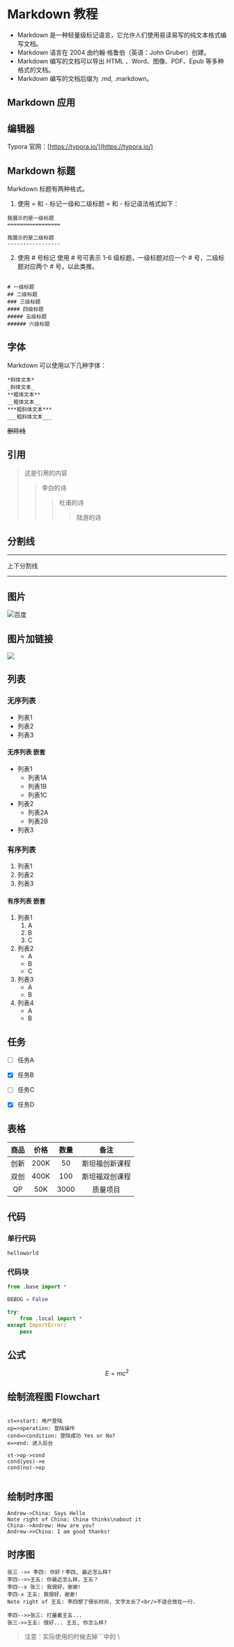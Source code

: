 # Markdown 教程

* Markdown 是一种轻量级标记语言，它允许人们使用易读易写的纯文本格式编写文档。
* Markdown 语言在 2004 由约翰·格鲁伯（英语：John Gruber）创建。
* Markdown 编写的文档可以导出 HTML 、Word、图像、PDF、Epub 等多种格式的文档。
* Markdown 编写的文档后缀为 .md, .markdown。

## Markdown 应用




## 编辑器
Typora 官网：[https://typora.io/](https://typora.io/)



## Markdown 标题
Markdown 标题有两种格式。 
1. 使用 = 和 - 标记一级和二级标题
= 和 - 标记语法格式如下：
```text
我展示的是一级标题
=================

我展示的是二级标题
-----------------

```



2. 使用 # 号标记
使用 # 号可表示 1-6 级标题，一级标题对应一个 # 号，二级标题对应两个 # 号，以此类推。

```text

# 一级标题
## 二级标题
### 三级标题
#### 四级标题
##### 五级标题
###### 六级标题

```

## 字体

Markdown 可以使用以下几种字体：
```text
*斜体文本*
_斜体文本_
**粗体文本**
__粗体文本__
***粗斜体文本***
___粗斜体文本___

```

~~删除线~~


## 引用
> 这是引用的内容
>> 李白的诗
>>> 杜甫的诗
>>>> 陆游的诗

## 分割线


------------------------

上下分割线

************************


## 图片

![百度](https://www.baidu.com/img/baidu_jgylogo3.gif "百度Logo" )


## 图片加链接

[![](https://www.mdeditor.com/images/logos/markdown.png)](https://www.mdeditor.com/images/logos/markdown.png "markdown")


## 列表

### 无序列表

* 列表1
* 列表2
* 列表3

#### 无序列表  嵌套
+ 列表1
    + 列表1A
    + 列表1B
    + 列表1C
+ 列表2
    * 列表2A
    * 列表2B
+ 列表3

### 有序列表
1. 列表1
2. 列表2
3. 列表3

#### 有序列表 嵌套
1. 列表1
    1. A
    2. B
    3. C
2. 列表2
    * A
    * B
    * C
3. 列表3
    + A
    + B
4. 列表4
    - A
    - B
    
    
## 任务
- [ ] 任务A
- [x] 任务B
- [ ] 任务C
- [x] 任务D


## 表格

|商品|价格|数量|备注|
|:---:|:---:|:---:|:---:|
|创新|200K|50|斯坦福创新课程|
|双创|400K|100|斯坦福双创课程|
|QP|50K|3000|质量项目|


## 代码
### 单行代码

`helloworld`


### 代码块

```python
from .base import *

DEBUG = False

try:
    from .local import *
except ImportError:
    pass

```


## 公式
$$
 E=mc^2 
$$

## 绘制流程图 Flowchart
```flow

st=>start: 用户登陆
op=>operation: 登陆操作
cond=>condition: 登陆成功 Yes or No?
e=>end: 进入后台

st->op->cond
cond(yes)->e
cond(no)->op


```



## 绘制时序图

```sequence
Andrew->China: Says Hello
Note right of China: China thinks\nabout it
China-->Andrew: How are you?
Andrew->>China: I am good thanks!
```


## 时序图

```sequence
张三 ->> 李四: 你好！李四, 最近怎么样?
李四-->>王五: 你最近怎么样，王五？
李四--x 张三: 我很好，谢谢!
李四-x 王五: 我很好，谢谢!
Note right of 王五: 李四想了很长时间, 文字太长了<br/>不适合放在一行.

李四-->>张三: 打量着王五...
张三->>王五: 很好... 王五, 你怎么样?
```

> 注意：实际使用的时候去掉\```中的 \






